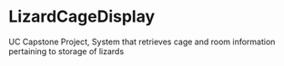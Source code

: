 # LizardCageDisplay
UC Capstone Project, System that retrieves cage and room information pertaining to storage of lizards

